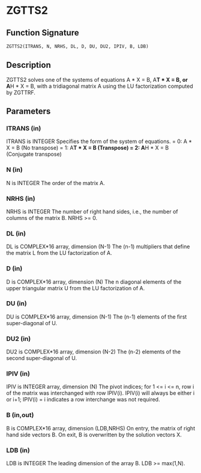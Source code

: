 # ZGTTS2

## Function Signature

```fortran
ZGTTS2(ITRANS, N, NRHS, DL, D, DU, DU2, IPIV, B, LDB)
```

## Description


 ZGTTS2 solves one of the systems of equations
    A * X = B,  A**T * X = B,  or  A**H * X = B,
 with a tridiagonal matrix A using the LU factorization computed
 by ZGTTRF.

## Parameters

### ITRANS (in)

ITRANS is INTEGER Specifies the form of the system of equations. = 0: A * X = B (No transpose) = 1: A**T * X = B (Transpose) = 2: A**H * X = B (Conjugate transpose)

### N (in)

N is INTEGER The order of the matrix A.

### NRHS (in)

NRHS is INTEGER The number of right hand sides, i.e., the number of columns of the matrix B. NRHS >= 0.

### DL (in)

DL is COMPLEX*16 array, dimension (N-1) The (n-1) multipliers that define the matrix L from the LU factorization of A.

### D (in)

D is COMPLEX*16 array, dimension (N) The n diagonal elements of the upper triangular matrix U from the LU factorization of A.

### DU (in)

DU is COMPLEX*16 array, dimension (N-1) The (n-1) elements of the first super-diagonal of U.

### DU2 (in)

DU2 is COMPLEX*16 array, dimension (N-2) The (n-2) elements of the second super-diagonal of U.

### IPIV (in)

IPIV is INTEGER array, dimension (N) The pivot indices; for 1 <= i <= n, row i of the matrix was interchanged with row IPIV(i). IPIV(i) will always be either i or i+1; IPIV(i) = i indicates a row interchange was not required.

### B (in,out)

B is COMPLEX*16 array, dimension (LDB,NRHS) On entry, the matrix of right hand side vectors B. On exit, B is overwritten by the solution vectors X.

### LDB (in)

LDB is INTEGER The leading dimension of the array B. LDB >= max(1,N).

